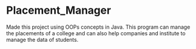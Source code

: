 # Placement_Manager

Made this project using OOPs concepts in Java.
This program can manage the placements of a college and can also help companies and institute to manage the data of students. 
